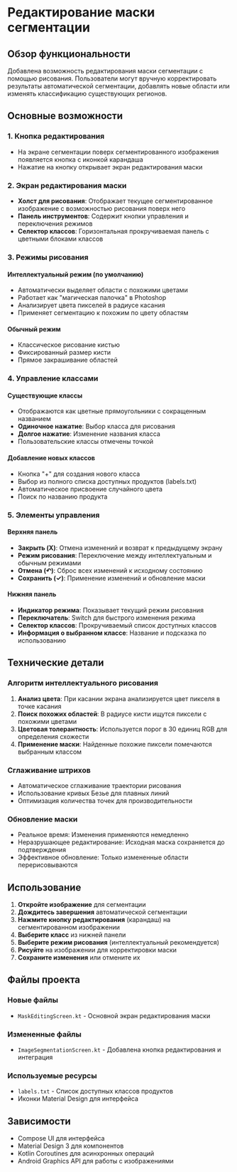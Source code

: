 # Редактирование маски сегментации

## Обзор функциональности

Добавлена возможность редактирования маски сегментации с помощью рисования. Пользователи могут вручную корректировать результаты автоматической сегментации, добавлять новые области или изменять классификацию существующих регионов.

## Основные возможности

### 1. Кнопка редактирования
- На экране сегментации поверх сегментированного изображения появляется кнопка с иконкой карандаша
- Нажатие на кнопку открывает экран редактирования маски

### 2. Экран редактирования маски
- **Холст для рисования**: Отображает текущее сегментированное изображение с возможностью рисования поверх него
- **Панель инструментов**: Содержит кнопки управления и переключения режимов
- **Селектор классов**: Горизонтальная прокручиваемая панель с цветными блоками классов

### 3. Режимы рисования

#### Интеллектуальный режим (по умолчанию)
- Автоматически выделяет области с похожими цветами
- Работает как "магическая палочка" в Photoshop
- Анализирует цвета пикселей в радиусе касания
- Применяет сегментацию к похожим по цвету областям

#### Обычный режим
- Классическое рисование кистью
- Фиксированный размер кисти
- Прямое закрашивание областей

### 4. Управление классами

#### Существующие классы
- Отображаются как цветные прямоугольники с сокращенным названием
- **Одиночное нажатие**: Выбор класса для рисования
- **Долгое нажатие**: Изменение названия класса
- Пользовательские классы отмечены точкой

#### Добавление новых классов
- Кнопка "+" для создания нового класса
- Выбор из полного списка доступных продуктов (labels.txt)
- Автоматическое присвоение случайного цвета
- Поиск по названию продукта

### 5. Элементы управления

#### Верхняя панель
- **Закрыть (X)**: Отмена изменений и возврат к предыдущему экрану
- **Режим рисования**: Переключение между интеллектуальным и обычным режимами
- **Отмена (↶)**: Сброс всех изменений к исходному состоянию
- **Сохранить (✓)**: Применение изменений и обновление маски

#### Нижняя панель
- **Индикатор режима**: Показывает текущий режим рисования
- **Переключатель**: Switch для быстрого изменения режима
- **Селектор классов**: Прокручиваемый список доступных классов
- **Информация о выбранном классе**: Название и подсказка по использованию

## Технические детали

### Алгоритм интеллектуального рисования
1. **Анализ цвета**: При касании экрана анализируется цвет пикселя в точке касания
2. **Поиск похожих областей**: В радиусе кисти ищутся пиксели с похожими цветами
3. **Цветовая толерантность**: Используется порог в 30 единиц RGB для определения схожести
4. **Применение маски**: Найденные похожие пиксели помечаются выбранным классом

### Сглаживание штрихов
- Автоматическое сглаживание траектории рисования
- Использование кривых Безье для плавных линий
- Оптимизация количества точек для производительности

### Обновление маски
- Реальное время: Изменения применяются немедленно
- Неразрушающее редактирование: Исходная маска сохраняется до подтверждения
- Эффективное обновление: Только измененные области перерисовываются

## Использование

1. **Откройте изображение** для сегментации
2. **Дождитесь завершения** автоматической сегментации
3. **Нажмите кнопку редактирования** (карандаш) на сегментированном изображении
4. **Выберите класс** из нижней панели
5. **Выберите режим рисования** (интеллектуальный рекомендуется)
6. **Рисуйте** на изображении для корректировки маски
7. **Сохраните изменения** или отмените их

## Файлы проекта

### Новые файлы
- `MaskEditingScreen.kt` - Основной экран редактирования маски

### Измененные файлы
- `ImageSegmentationScreen.kt` - Добавлена кнопка редактирования и интеграция

### Используемые ресурсы
- `labels.txt` - Список доступных классов продуктов
- Иконки Material Design для интерфейса

## Зависимости

- Compose UI для интерфейса
- Material Design 3 для компонентов
- Kotlin Coroutines для асинхронных операций
- Android Graphics API для работы с изображениями 